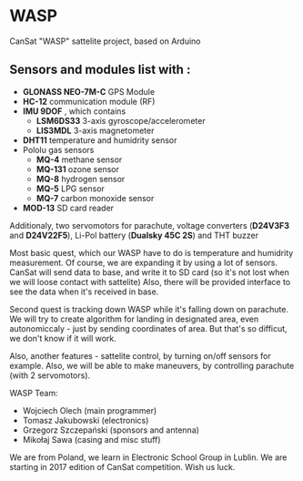 # WASP
CanSat "WASP" sattelite project, based on Arduino

## Sensors and modules list with *<interfaces>*:
- **GLONASS NEO-7M-C** *<serial>* GPS Module 
- **HC-12** *<serial>* communication module (RF) 
- **IMU 9DOF** *<I2C>*, which contains
  * **LSM6DS33** 3-axis gyroscope/accelerometer
  * **LIS3MDL** 3-axis magnetometer
- **DHT11** *<Serial Single-Bus>* temperature and humidrity sensor
- Pololu *<analog>* gas sensors
  * **MQ-4** methane sensor
  * **MQ-131** ozone sensor
  * **MQ-8** hydrogen sensor
  * **MQ-5** LPG sensor
  * **MQ-7** carbon monoxide sensor
- **MOD-13** SD card reader

Additionaly, two servomotors for parachute, voltage converters (**D24V3F3** and **D24V22F5**), Li-Pol battery (**Dualsky 45C 2S**) and THT buzzer

Most basic quest, which our WASP have to do is temperature and humidrity measurement. Of course, we are expanding it by using a lot of sensors.
CanSat will send data to base, and write it to SD card (so it's not lost when we will loose contact with sattelite)
Also, there will be provided interface to see the data when it's received in base.

Second quest is tracking down WASP while it's falling down on parachute. We will try to create algorithm for landing in designated area, even autonomiccaly - just by sending coordinates of area. But that's so difficut, we don't know if it will work.

Also, another features - sattelite control, by turning on/off sensors for example. Also, we will be able to make maneuvers, by controlling parachute (with 2 servomotors).

WASP Team:
* Wojciech Olech (main programmer)
* Tomasz Jakubowski (electronics)
* Grzegorz Szczepański (sponsors and antenna)
* Mikołaj Sawa (casing and misc stuff)

We are from Poland, we learn in Electronic School Group in Lublin. We are starting in 2017 edition of CanSat competition. Wish us luck.

